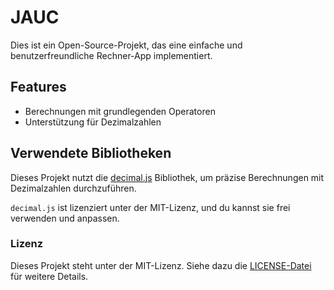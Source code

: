 ﻿# JAUC

Dies ist ein Open-Source-Projekt, das eine einfache und benutzerfreundliche Rechner-App implementiert.

## Features

- Berechnungen mit grundlegenden Operatoren
- Unterstützung für Dezimalzahlen

## Verwendete Bibliotheken

Dieses Projekt nutzt die [decimal.js](https://github.com/MikeMcl/decimal.js/) Bibliothek, um präzise Berechnungen mit Dezimalzahlen durchzuführen.

`decimal.js` ist lizenziert unter der MIT-Lizenz, und du kannst sie frei verwenden und anpassen.

### Lizenz

Dieses Projekt steht unter der MIT-Lizenz. Siehe dazu die [LICENSE-Datei](./LICENSE.md) für weitere Details.
